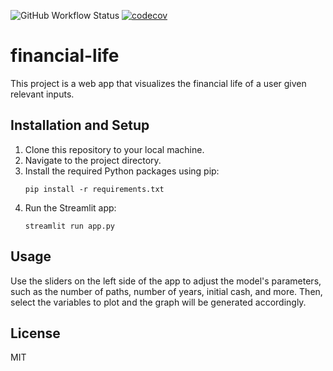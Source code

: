 ![GitHub Workflow Status](https://img.shields.io/github/workflow/status/joel-becker/financial-life/python-app?branch=main)
[![codecov](https://codecov.io/gh/joel-becker/financial-life/branch/main/graph/badge.svg)](https://codecov.io/gh/joel-becker/financial-life)


# financial-life

This project is a web app that visualizes the financial life of a user given relevant inputs.

## Installation and Setup

1. Clone this repository to your local machine.
2. Navigate to the project directory.
3. Install the required Python packages using pip:
    ```
    pip install -r requirements.txt
    ```
4. Run the Streamlit app:
    ```
    streamlit run app.py
    ```

## Usage

Use the sliders on the left side of the app to adjust the model's parameters, such as the number of paths, number of years, initial cash, and more. Then, select the variables to plot and the graph will be generated accordingly.

## License

MIT
